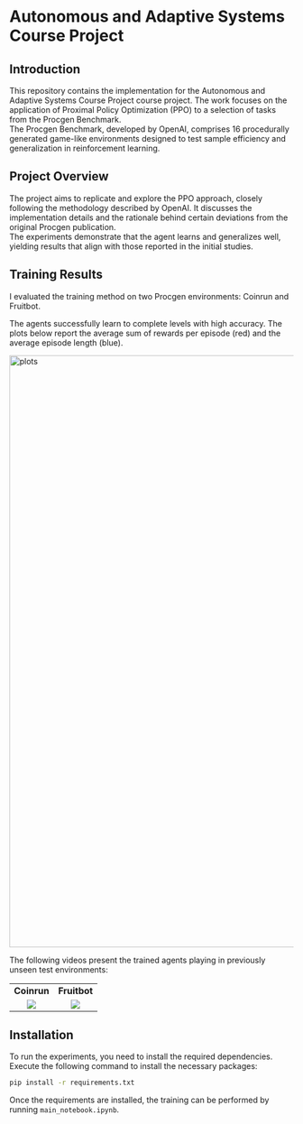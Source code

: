 # Autonomous and Adaptive Systems Course Project

## Introduction
This repository contains the implementation for the Autonomous and Adaptive Systems Course Project course project. The work focuses on the application of Proximal Policy Optimization (PPO) to a selection of tasks from the Procgen Benchmark.  
The Procgen Benchmark, developed by OpenAI, comprises 16 procedurally generated game-like environments designed to test sample efficiency and generalization in reinforcement learning.

## Project Overview
The project aims to replicate and explore the PPO approach, closely following the methodology described by OpenAI. It discusses the implementation details and the rationale behind certain deviations from the original Procgen publication.  
The experiments demonstrate that the agent learns and generalizes well, yielding results that align with those reported in the initial studies.

## Training Results
I evaluated the training method on two Procgen environments: Coinrun and Fruitbot.

The agents successfully learn to complete levels with high accuracy. The plots below report the average sum of rewards per episode (red) and the average episode length (blue).

<img width="1990" height="1050" alt="plots" src="https://github.com/user-attachments/assets/ca735b71-5b36-4fa6-aa54-1bc540da4c9c" />


The following videos present the trained agents playing in previously unseen test environments:

<div align="center"> <table> <tr> <td align="center"><b>Coinrun</b></td> <td align="center"><b>Fruitbot</b></td> </tr> <tr> <td align="center"> <img src="https://github.com/user-attachments/assets/779870fe-5ca2-4000-ab4a-d1fb7af1fd39" /> </td> <td align="center"> <img src="https://github.com/user-attachments/assets/c10263ce-ae24-4796-ad03-9f9605b8e553" /> </td> </tr> </table> </div>





## Installation
To run the experiments, you need to install the required dependencies. Execute the following command to install the necessary packages:
```bash
pip install -r requirements.txt
```

Once the requirements are installed, the training can be performed by running `main_notebook.ipynb`.
